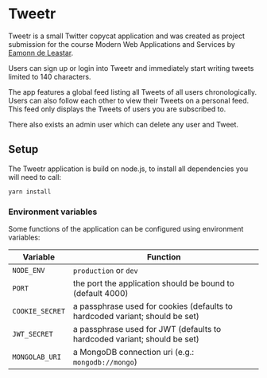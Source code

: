 # Tweetr

Tweetr is a small Twitter copycat application and was created as project submission for the course 
Modern Web Applications and Services by [Eamonn de Leastar](https://github.com/edeleastar).

Users can sign up or login into Tweetr and immediately start writing tweets limited to
140 characters. 

The app features a global feed listing all Tweets of all users chronologically. Users can also
follow each other to view their Tweets on a personal feed. This feed only displays the Tweets of 
users you are subscribed to.

There also exists an admin user which can delete any user and Tweet.

## Setup

The Tweetr application is build on node.js, to install all dependencies you will need to call:
```
yarn install
```

### Environment variables

Some functions of the application can be configured using environment variables:

| Variable        | Function |
| --------------- | -------- |
| `NODE_ENV`      | `production` or `dev` |
| `PORT `         | the port the application should be bound to (default 4000) |
| `COOKIE_SECRET` | a passphrase used for cookies (defaults to hardcoded variant; should be set) |
| `JWT_SECRET`    | a passphrase used for JWT (defaults to hardcoded variant; should be set) |
| `MONGOLAB_URI`  | a MongoDB connection uri (e.g.: `mongodb://mongo`) |